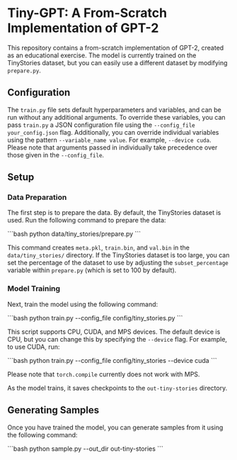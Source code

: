 # Tiny-GPT: A From-Scratch Implementation of GPT-2

This repository contains a from-scratch implementation of GPT-2, created as an educational exercise. The model is currently trained on the TinyStories dataset, but you can easily use a different dataset by modifying `prepare.py`.

## Configuration

The `train.py` file sets default hyperparameters and variables, and can be run without any additional arguments. To override these variables, you can pass `train.py` a JSON configuration file using the `--config_file your_config.json` flag. Additionally, you can override individual variables using the pattern `--variable_name value`. For example, `--device cuda`. Please note that arguments passed in individually take precedence over those given in the `--config_file`.

## Setup

### Data Preparation

The first step is to prepare the data. By default, the TinyStories dataset is used. Run the following command to prepare the data:

\`\`\`bash
python data/tiny_stories/prepare.py
\`\`\`

This command creates `meta.pkl`, `train.bin`, and `val.bin` in the `data/tiny_stories/` directory. If the TinyStories dataset is too large, you can set the percentage of the dataset to use by adjusting the `subset_percentage` variable within `prepare.py` (which is set to 100 by default).

### Model Training

Next, train the model using the following command:

\`\`\`bash
python train.py --config_file config/tiny_stories.py
\`\`\`

This script supports CPU, CUDA, and MPS devices. The default device is CPU, but you can change this by specifying the `--device` flag. For example, to use CUDA, run:

\`\`\`bash
python train.py --config_file config/tiny_stories --device cuda
\`\`\`

Please note that `torch.compile` currently does not work with MPS.

As the model trains, it saves checkpoints to the `out-tiny-stories` directory.

## Generating Samples

Once you have trained the model, you can generate samples from it using the following command:

\`\`\`bash
python sample.py --out_dir out-tiny-stories
\`\`\`
